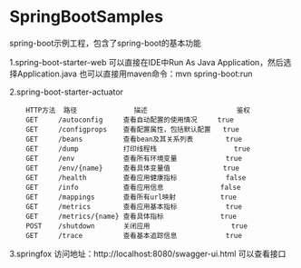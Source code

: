 # SpringBootSamples
spring-boot示例工程，包含了spring-boot的基本功能

1.spring-boot-starter-web
可以直接在IDE中Run As Java Application，然后选择Application.java
也可以直接用maven命令：mvn spring-boot:run

2.spring-boot-starter-actuator

		HTTP方法	路径				描述						鉴权
		GET		/autoconfig		查看自动配置的使用情况		true
		GET		/configprops	查看配置属性，包括默认配置	true
		GET		/beans			查看bean及其关系列表		true
		GET		/dump			打印线程栈					true
		GET		/env			查看所有环境变量			true
		GET		/env/{name}		查看具体变量值				true
		GET		/health			查看应用健康指标			false
		GET		/info			查看应用信息				false
		GET		/mappings		查看所有url映射			true
		GET		/metrics		查看应用基本指标			true
		GET		/metrics/{name}	查看具体指标				true
		POST	/shutdown		关闭应用					true
		GET		/trace			查看基本追踪信息			true

3.springfox
访问地址：http://localhost:8080/swagger-ui.html
可以查看接口